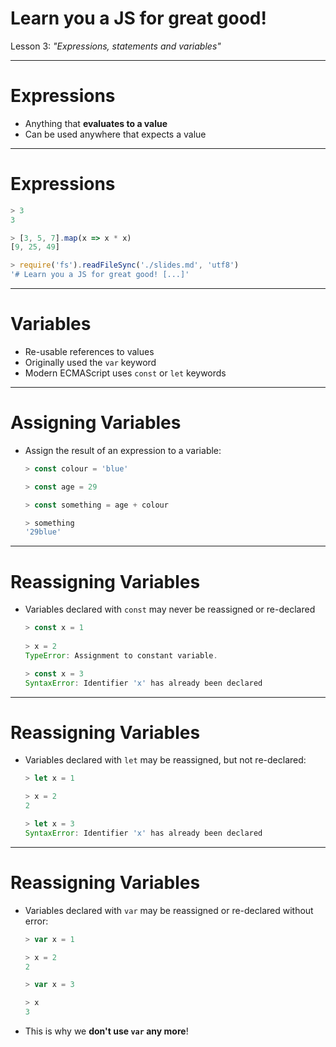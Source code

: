 # Learn you a JS for great good!

Lesson 3: *"Expressions, statements and variables"*

---

# Expressions

 - Anything that **evaluates to a value**
 - Can be used anywhere that expects a value

---

# Expressions

```js
> 3
3

> [3, 5, 7].map(x => x * x)
[9, 25, 49]

> require('fs').readFileSync('./slides.md', 'utf8')
'# Learn you a JS for great good! [...]'
```

---

# Variables

 - Re-usable references to values
 - Originally used the `var` keyword
 - Modern ECMAScript uses `const` or `let` keywords

---

# Assigning Variables

 - Assign the result of an expression to a variable:

    ```js
    > const colour = 'blue'
    
    > const age = 29
    
    > const something = age + colour
    
    > something
    '29blue'
    ```
 
---

# Reassigning Variables

 - Variables declared with `const` may never be reassigned or re-declared

    ```js
    > const x = 1
     
    > x = 2
    TypeError: Assignment to constant variable.

    > const x = 3
    SyntaxError: Identifier 'x' has already been declared
    ```

---

# Reassigning Variables

 - Variables declared with `let` may be reassigned, but not re-declared:

    ```js
    > let x = 1
    
    > x = 2
    2
    
    > let x = 3
    SyntaxError: Identifier 'x' has already been declared
    ```

---

# Reassigning Variables

 - Variables declared with `var` may be reassigned or re-declared without error:

    ```js
    > var x = 1
    
    > x = 2
    2
    
    > var x = 3
    
    > x
    3
    ```
    
 - This is why we **don't use `var` any more**!


